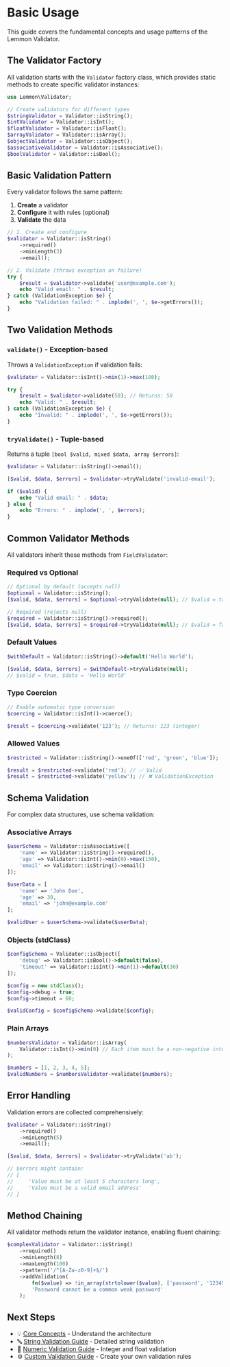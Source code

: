 # Basic Usage

This guide covers the fundamental concepts and usage patterns of the Lemmon Validator.

## The Validator Factory

All validation starts with the `Validator` factory class, which provides static methods to create specific validator instances:

```php
use Lemmon\Validator;

// Create validators for different types
$stringValidator = Validator::isString();
$intValidator = Validator::isInt();
$floatValidator = Validator::isFloat();
$arrayValidator = Validator::isArray();
$objectValidator = Validator::isObject();
$associativeValidator = Validator::isAssociative();
$boolValidator = Validator::isBool();
```

## Basic Validation Pattern

Every validator follows the same pattern:

1. **Create** a validator
2. **Configure** it with rules (optional)
3. **Validate** the data

```php
// 1. Create and configure
$validator = Validator::isString()
    ->required()
    ->minLength(3)
    ->email();

// 2. Validate (throws exception on failure)
try {
    $result = $validator->validate('user@example.com');
    echo "Valid email: " . $result;
} catch (ValidationException $e) {
    echo "Validation failed: " . implode(', ', $e->getErrors());
}
```

## Two Validation Methods

### `validate()` - Exception-based

Throws a `ValidationException` if validation fails:

```php
$validator = Validator::isInt()->min(1)->max(100);

try {
    $result = $validator->validate(50); // Returns: 50
    echo "Valid: " . $result;
} catch (ValidationException $e) {
    echo "Invalid: " . implode(', ', $e->getErrors());
}
```

### `tryValidate()` - Tuple-based

Returns a tuple `[bool $valid, mixed $data, array $errors]`:

```php
$validator = Validator::isString()->email();

[$valid, $data, $errors] = $validator->tryValidate('invalid-email');

if ($valid) {
    echo "Valid email: " . $data;
} else {
    echo "Errors: " . implode(', ', $errors);
}
```

## Common Validator Methods

All validators inherit these methods from `FieldValidator`:

### Required vs Optional

```php
// Optional by default (accepts null)
$optional = Validator::isString();
[$valid, $data, $errors] = $optional->tryValidate(null); // $valid = true, $data = null

// Required (rejects null)
$required = Validator::isString()->required();
[$valid, $data, $errors] = $required->tryValidate(null); // $valid = false
```

### Default Values

```php
$withDefault = Validator::isString()->default('Hello World');

[$valid, $data, $errors] = $withDefault->tryValidate(null);
// $valid = true, $data = 'Hello World'
```

### Type Coercion

```php
// Enable automatic type conversion
$coercing = Validator::isInt()->coerce();

$result = $coercing->validate('123'); // Returns: 123 (integer)
```

### Allowed Values

```php
$restricted = Validator::isString()->oneOf(['red', 'green', 'blue']);

$result = $restricted->validate('red'); // ✅ Valid
$result = $restricted->validate('yellow'); // ❌ ValidationException
```

## Schema Validation

For complex data structures, use schema validation:

### Associative Arrays

```php
$userSchema = Validator::isAssociative([
    'name' => Validator::isString()->required(),
    'age' => Validator::isInt()->min(0)->max(150),
    'email' => Validator::isString()->email()
]);

$userData = [
    'name' => 'John Doe',
    'age' => 30,
    'email' => 'john@example.com'
];

$validUser = $userSchema->validate($userData);
```

### Objects (stdClass)

```php
$configSchema = Validator::isObject([
    'debug' => Validator::isBool()->default(false),
    'timeout' => Validator::isInt()->min(1)->default(30)
]);

$config = new stdClass();
$config->debug = true;
$config->timeout = 60;

$validConfig = $configSchema->validate($config);
```

### Plain Arrays

```php
$numbersValidator = Validator::isArray(
    Validator::isInt()->min(0) // Each item must be a non-negative integer
);

$numbers = [1, 2, 3, 4, 5];
$validNumbers = $numbersValidator->validate($numbers);
```

## Error Handling

Validation errors are collected comprehensively:

```php
$validator = Validator::isString()
    ->required()
    ->minLength(5)
    ->email();

[$valid, $data, $errors] = $validator->tryValidate('ab');

// $errors might contain:
// [
//     'Value must be at least 5 characters long',
//     'Value must be a valid email address'
// ]
```

## Method Chaining

All validator methods return the validator instance, enabling fluent chaining:

```php
$complexValidator = Validator::isString()
    ->required()
    ->minLength(8)
    ->maxLength(100)
    ->pattern('/^[A-Za-z0-9]+$/')
    ->addValidation(
        fn($value) => !in_array(strtolower($value), ['password', '123456']),
        'Password cannot be a common weak password'
    );
```

## Next Steps

- 💡 [Core Concepts](core-concepts.md) - Understand the architecture
- 🔤 [String Validation Guide](../guides/string-validation.md) - Detailed string validation
- 🔢 [Numeric Validation Guide](../guides/numeric-validation.md) - Integer and float validation
- ⚙️ [Custom Validation Guide](../guides/custom-validation.md) - Create your own validation rules
